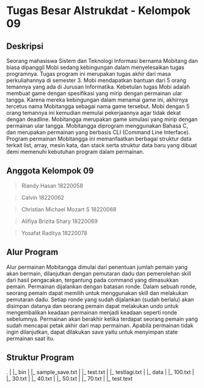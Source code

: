 # Tugas Besar Alstrukdat - Kelompok 09

## Deskripsi 

Seorang mahasiswa Sistem dan Teknologi Informasi bernama Mobitang dan biasa dipanggil Mobi sedang kebingungan dalam menyelesaikan tugas programnya. 
Tugas program ini merupakan tugas akhir dari masa perkuliahannya di semester 3. Mobi mendapatkan bantuan dari 5 orang temannya yang ada di Jurusan Informatika. 
Kebetulan tugas Mobi adalah membuat game dengan spesifikasi yang mirip dengan permainan ular tangga. Karena mereka kebingungan dalam menamai game ini, 
akhirnya tercetus nama Mobitangga sebagai nama game tersebut. Mobi dengan 5 orang temannya ini kemudian memulai pekerjaannya agar tidak dekat dengan deadline.
Mobitangga merupakan game simulasi yang mirip dengan permainan ular tangga. Mobitangga diprogram menggunakan Bahasa C, dan merupakan permainan yang berbasis CLI 
(Command Line Interface). Program permainan Mobitangga ini memanfaatkan berbagai struktur data terkait list, array, mesin kata, dan stack serta struktur data baru 
yang dibuat demi memenuhi kebutuhan program dalam permainan.

## Anggota Kelompok 09

> Riandy Hasan 	              18220058 

> Calvin 				              18220062 

> Christian Michael Mozart S 	18220068 

> Alifiya Brizita Shary 		  18220069 

> Yosafat Raditya 			      18220078 

## Alur Program 

Alur permainan Mobitangga dimulai dari penentuan jumlah pemain yang akan bermain, dilanjutkan dengan pemutaran dadu dan pemerolehan skill dari hasil pengacakan, 
tergantung pada command yang dimasukkan pemain. Permainan dijalankan dengan batasan ronde. Dalam sebuah ronde, seorang pemain dapat memilih untuk menggunakan skill 
dan melakukan pemutaran dadu. Setiap ronde yang sudah dijalankan (sudah berlalu) akan disimpan datanya dan seorang pemain dapat melakukan undo untuk mengembalikan 
keadaan permainan menjadi keadaan seperti ronde sebelumnya. Permainan akan berakhir ketika terdapat seorang pemain yang sudah mencapai petak akhir dari map permainan.
Apabila permainan tidak ingin dilanjutkan, dapat dilakukan save yaitu untuk menyimpan state permainan saat itu. 

## Struktur Program
.
|
|_ bin
| |_ sample_save.txt
| |_ test.txt
| |_ testlagi.txt
|
|_ data
| |_ 100.txt
| |_ 30.txt
| |_ 40.txt
| |_ 50.txt
| |_ 70.txt
| |_ test.text
